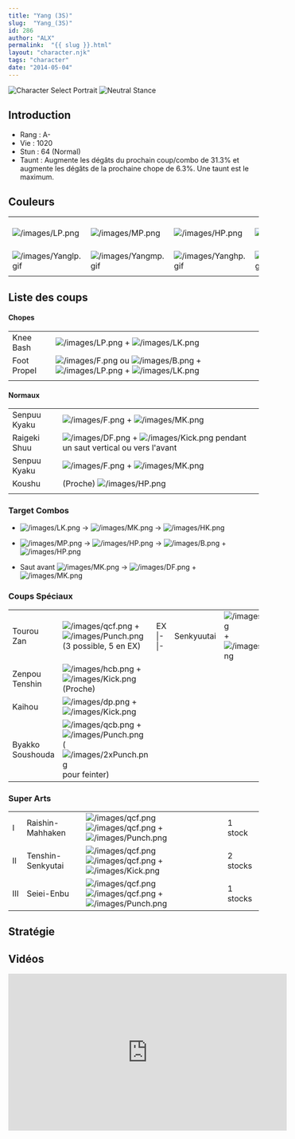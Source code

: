 ```yaml
---
title: "Yang (3S)"
slug:  "Yang_(3S)"
id: 286
author: "ALX"
permalink:  "{{ slug }}.html"
layout: "character.njk"
tags: "character"
date: "2014-05-04"
---
```


![Character Select
Portrait](/images/Yang3sport.gif "Character Select Portrait") ![Neutral
Stance](/images/Yang3s-stance.gif "Neutral Stance")

## Introduction

- Rang : A-
- Vie : 1020
- Stun : 64 (Normal)
- Taunt : Augmente les dégâts du prochain coup/combo de 31.3% et
  augmente les dégâts de la prochaine chope de 6.3%. Une taunt est le
  maximum.

## Couleurs

|                                              |                                              |                                              |                                              |                                              |                                              |                                                                                                              |
|----------------------------------------------|----------------------------------------------|----------------------------------------------|----------------------------------------------|----------------------------------------------|----------------------------------------------|--------------------------------------------------------------------------------------------------------------|
| ![](/images/LP.png "/images/LP.png")         | ![](/images/MP.png "/images/MP.png")         | ![](/images/HP.png "/images/HP.png")         | ![](/images/LK.png "/images/LK.png")         | ![](/images/MK.png "/images/MK.png")         | ![](/images/HK.png "/images/HK.png")         | ![](/images/LP.png "/images/LP.png")![](/images/MK.png "/images/MK.png")![](/images/HP.png "/images/HP.png") |
| ![](/images/Yanglp.gif "/images/Yanglp.gif") | ![](/images/Yangmp.gif "/images/Yangmp.gif") | ![](/images/Yanghp.gif "/images/Yanghp.gif") | ![](/images/Yanglk.gif "/images/Yanglk.gif") | ![](/images/Yangmk.gif "/images/Yangmk.gif") | ![](/images/Yanghk.gif "/images/Yanghk.gif") | ![](/images/Yanglpmkhp.gif "/images/Yanglpmkhp.gif")                                                         |
|                                              |                                              |                                              |                                              |                                              |                                              |                                                                                                              |

## Liste des coups

#### Chopes

|             |                                                                                                                                                        |
|-------------|--------------------------------------------------------------------------------------------------------------------------------------------------------|
| Knee Bash   | ![](/images/LP.png "/images/LP.png") + ![](/images/LK.png "/images/LK.png")                                                                            |
| Foot Propel | ![](/images/F.png "/images/F.png") ou ![](/images/B.png "/images/B.png") + ![](/images/LP.png "/images/LP.png") + ![](/images/LK.png "/images/LK.png") |
|             |                                                                                                                                                        |

#### Normaux

|              |                                                                                                                          |
|--------------|--------------------------------------------------------------------------------------------------------------------------|
| Senpuu Kyaku | ![](/images/F.png "/images/F.png") + ![](/images/MK.png "/images/MK.png")                                                |
| Raigeki Shuu | ![](/images/DF.png "/images/DF.png") + ![](/images/Kick.png "/images/Kick.png") pendant un saut vertical ou vers l'avant |
| Senpuu Kyaku | ![](/images/F.png "/images/F.png") + ![](/images/MK.png "/images/MK.png")                                                |
| Koushu       | (Proche) ![](/images/HP.png "/images/HP.png")                                                                            |
|              |                                                                                                                          |

### Target Combos

- ![](/images/LK.png "/images/LK.png") -\>
  ![](/images/MK.png "/images/MK.png") -\>
  ![](/images/HK.png "/images/HK.png")

<!-- -->

- ![](/images/MP.png "/images/MP.png") -\>
  ![](/images/HP.png "/images/HP.png") -\>
  ![](/images/B.png "/images/B.png") +
  ![](/images/HP.png "/images/HP.png")

<!-- -->

- Saut avant ![](/images/MK.png "/images/MK.png") -\>
  ![](/images/DF.png "/images/DF.png") +
  ![](/images/MK.png "/images/MK.png")

### Coups Spéciaux

|                  |                                                                                                                                                   |           |            |                                                                                   |     |
|------------------|---------------------------------------------------------------------------------------------------------------------------------------------------|-----------|------------|-----------------------------------------------------------------------------------|-----|
| Tourou Zan       | ![](/images/qcf.png "/images/qcf.png") + ![](/images/Punch.png "/images/Punch.png") (3 possible, 5 en EX)                                         | EX \|-\|- | Senkyuutai | ![](/images/qcf.png "/images/qcf.png") + ![](/images/Kick.png "/images/Kick.png") | EX  |
| Zenpou Tenshin   | ![](/images/hcb.png "/images/hcb.png") + ![](/images/Kick.png "/images/Kick.png") (Proche)                                                        |           |            |                                                                                   |     |
| Kaihou           | ![](/images/dp.png "/images/dp.png") + ![](/images/Kick.png "/images/Kick.png")                                                                   |           |            |                                                                                   |     |
| Byakko Soushouda | ![](/images/qcb.png "/images/qcb.png") + ![](/images/Punch.png "/images/Punch.png") (![](/images/2xPunch.png "/images/2xPunch.png") pour feinter) |           |            |                                                                                   |     |

### Super Arts

|     |                   |                                                                                                                            |          |
|-----|-------------------|----------------------------------------------------------------------------------------------------------------------------|----------|
| I   | Raishin-Mahhaken  | ![](/images/qcf.png "/images/qcf.png") ![](/images/qcf.png "/images/qcf.png") + ![](/images/Punch.png "/images/Punch.png") | 1 stock  |
| II  | Tenshin-Senkyutai | ![](/images/qcf.png "/images/qcf.png") ![](/images/qcf.png "/images/qcf.png") + ![](/images/Kick.png "/images/Kick.png")   | 2 stocks |
| III | Seiei-Enbu        | ![](/images/qcf.png "/images/qcf.png") ![](/images/qcf.png "/images/qcf.png") + ![](/images/Punch.png "/images/Punch.png") | 1 stocks |

## Stratégie

## Vidéos

<iframe width='560' height='315' src='https://www.youtube.com/embed/AmNlyK5LnXg' title='YouTube video player' frameborder='0' allow='accelerometer; autoplay; clipboard-write; encrypted-media; gyroscope; picture-in-picture; web-share' allowfullscreen></iframe>
